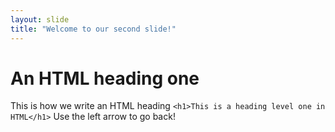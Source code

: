 ```yaml
---
layout: slide
title: "Welcome to our second slide!"
---
```


# An HTML heading one
This is how we write an HTML heading
`<h1>This is a heading level one in HTML</h1>`
Use the left arrow to go back!